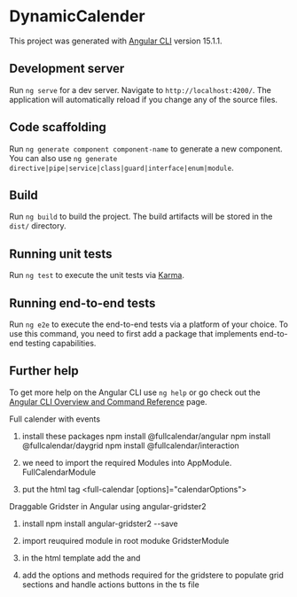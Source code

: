 # DynamicCalender

This project was generated with [Angular CLI](https://github.com/angular/angular-cli) version 15.1.1.

## Development server

Run `ng serve` for a dev server. Navigate to `http://localhost:4200/`. The application will automatically reload if you change any of the source files.

## Code scaffolding

Run `ng generate component component-name` to generate a new component. You can also use `ng generate directive|pipe|service|class|guard|interface|enum|module`.

## Build

Run `ng build` to build the project. The build artifacts will be stored in the `dist/` directory.

## Running unit tests

Run `ng test` to execute the unit tests via [Karma](https://karma-runner.github.io).

## Running end-to-end tests

Run `ng e2e` to execute the end-to-end tests via a platform of your choice. To use this command, you need to first add a package that implements end-to-end testing capabilities.

## Further help

To get more help on the Angular CLI use `ng help` or go check out the [Angular CLI Overview and Command Reference](https://angular.io/cli) page.

Full calender with events
1. install these packages
npm install @fullcalendar/angular 
npm install @fullcalendar/daygrid
npm install @fullcalendar/interaction

2. we need to  import the required Modules into AppModule. 
FullCalendarModule

3. put the html tag
 <full-calendar [options]="calendarOptions"></full-calendar>


 Draggable Gridster in Angular using angular-gridster2
 1. install 
 npm install angular-gridster2 --save

 2. import reuquired module in root moduke
 GridsterModule 

 3. in the html template
  add the <gridster> and  <gridster-item> 

  4.  add the options and methods required for the gridstere to populate grid sections and handle actions buttons in the ts file